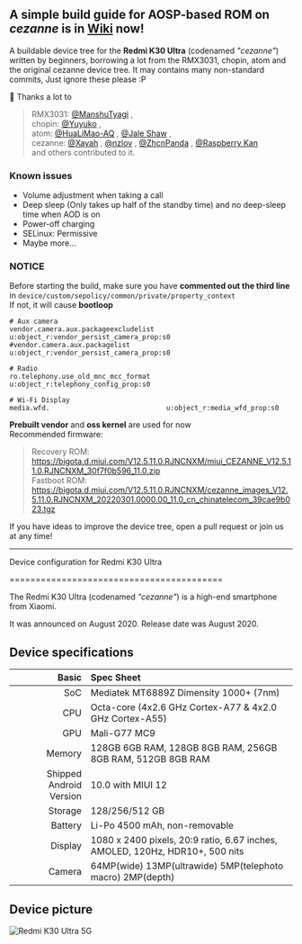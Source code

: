 ## A simple build guide for AOSP-based ROM on _cezanne_ is in [Wiki](https://github.com/coolscode/device_xiaomi_cezanne/wiki) now!
A buildable device tree for the __Redmi K30 Ultra__ (codenamed _"cezanne"_) written by beginners, borrowing a lot from the RMX3031, chopin, atom and the original cezanne device tree. It may contains many non-standard commits, Just ignore these please :P

💖 Thanks a lot to  
> RMX3031: [@ManshuTyagi](https://github.com/ManshuTyagi) ,  
chopin: [@Yuyuko](https://github.com/Yuyuko1024) ,  
atom: [@HuaLiMao-AQ](https://github.com/HuaLiMao-AQ) , [@Jale Shaw](https://github.com/xjl12) ,  
cezanne: [@Xayah](https://github.com/XayahSuSuSu) , [@nzlov](https://github.com/nzlov) , [@ZhcnPanda](https://github.com/ZhcnPanda) , [@Raspberry Kan](https://github.com/Raspberry-Monster)  
and others contributed to it.

### Known issues
- Volume adjustment when taking a call
- Deep sleep (Only takes up half of the standby time) and no deep-sleep time when AOD is on
- Power-off charging
- SELinux: Permissive
- Maybe more...

### NOTICE
Before starting the build, make sure you have __commented out the third line__ in `device/custom/sepolicy/common/private/property_context`  
If not, it will cause __bootloop__

```
# Aux camera
vendor.camera.aux.packageexcludelist   u:object_r:vendor_persist_camera_prop:s0
#vendor.camera.aux.packagelist          u:object_r:vendor_persist_camera_prop:s0

# Radio
ro.telephony.use_old_mnc_mcc_format    u:object_r:telephony_config_prop:s0

# Wi-Fi Display
media.wfd.                             u:object_r:media_wfd_prop:s0
```

__Prebuilt vendor__ and __oss kernel__ are used for now  
Recommended firmware:
> Recovery ROM: https://bigota.d.miui.com/V12.5.11.0.RJNCNXM/miui_CEZANNE_V12.5.11.0.RJNCNXM_30f7f0b596_11.0.zip  
> Fastboot ROM: https://bigota.d.miui.com/V12.5.11.0.RJNCNXM/cezanne_images_V12.5.11.0.RJNCNXM_20220301.0000.00_11.0_cn_chinatelecom_39cae9b023.tgz

If you have ideas to improve the device tree, open a pull request or join us at any time!


---
Device configuration for Redmi K30 Ultra

=========================================

The Redmi K30 Ultra (codenamed _"cezanne"_) is a high-end smartphone from Xiaomi.

It was announced on August 2020. Release date was August 2020.

## Device specifications

Basic   | Spec Sheet
-------:|:-------------------------
SoC     | Mediatek MT6889Z Dimensity 1000+ (7nm)
CPU     | Octa-core (4x2.6 GHz Cortex-A77 & 4x2.0 GHz Cortex-A55)
GPU     | Mali-G77 MC9
Memory  | 128GB 6GB RAM, 128GB 8GB RAM, 256GB 8GB RAM, 512GB 8GB RAM
Shipped Android Version | 10.0 with MIUI 12
Storage | 128/256/512 GB
Battery | Li-Po 4500 mAh, non-removable
Display | 1080 x 2400 pixels, 20:9 ratio, 6.67 inches, AMOLED, 120Hz, HDR10+, 500 nits
Camera  | 64MP(wide) 13MP(ultrawide) 5MP(telephoto macro) 2MP(depth)
## Device picture

![Redmi K30 Ultra 5G ](https://fdn2.gsmarena.com/vv/pics/xiaomi/xiaomi-redmi-k30-ultra-1.jpg "Redmi K30 Ultra 5G")
